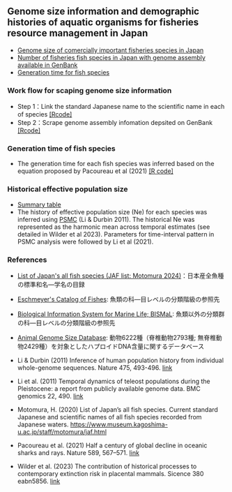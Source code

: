 ## Genome size information and demographic histories of aquatic organisms for fisheries resource management in Japan


* [Genome size of comercially important fisheries species in Japan](aquatic_organism_genome_size.csv)
* [Number of fisheries fish species in Japan with genome assembly available in GenBank](https://github.com/akihirao/FishGenBase/blob/main/chronology/Num_sp_genome_deposited.png)
* [Generation time for fish species](species_generation_time_age.csv)


### Work flow for scaping genome size information

* Step 1：Link the standard Japanese name to the scientific name in each of species [[Rcode]](Link_Jap2Latin_Fish.md)
* Step 2：Scrape genome assembly infomation depsited on GenBank [[Rcode]](Scraping_FishGenome.md)


### Generation time of fish species
* The generation time for each fish species was inferred based on the equation proposed by Pacoureau et al (2021) [[R code]](fish_species_generation_time.md)


### Historical effective population size
* [Summary table](harmonic_mean_Ne_PSMC.csv)
* The history of effective population size (Ne) for each species was inferred using [PSMC](https://github.com/lh3/psmc) (Li & Durbin 2011). The historical Ne was represented as the harmonic mean across temporal estimates (see detailed in Wilder et al 2023). Parameters for time-interval pattern in PSMC analysis were followed by Li et al (2021).


### References
* [List of Japan's all fish species (JAF list: Motomura 2024)](https://www.museum.kagoshima-u.ac.jp/staff/motomura/jaf.html)：日本産全魚種の標準和名—学名の目録
* [Eschmeyer's Catalog of Fishes](https://www.calacademy.org): 魚類の科—目レベルの分類階級の参照先
* [Biological Information System for Marine Life; BISMaL](https://www.godac.jamstec.go.jp/bismal): 魚類以外の分類群の科—目レベルの分類階級の参照先
* [Animal Genome Size Database](http://www.genomesize.com/index.php): 動物6222種（脊椎動物2793種; 無脊椎動物2429種）を対象としたハプロイドDNA含量に関するデータベース

* Li & Durbin (2011) Inference of human population history from individual whole-genome sequences. Nature 475, 493-496. [link](https://www.nature.com/articles/nature10231) 
* Li et al. (2011) Temporal dynamics of teleost populations during the Pleistocene: a report from publicly available genome data. BMC genomics 22, 490. [link](https://doi.org/10.1186/s12864-021-07816-7) 
* Motomura, H. (2020) List of Japan’s all fish species. Current standard Japanese and scientific names of all fish species recorded from Japanese waters. https://www.museum.kagoshima-u.ac.jp/staff/motomura/jaf.html
* Pacoureau et al. (2021) Half a century of global decline in oceanic sharks and rays. Nature 589, 567–571. [link](https://www.nature.com/articles/s41586-020-03173-9)
* Wilder et al. (2023) The contribution of historical processes to contemporary extinction risk in placental mammals. Sicence 380 eabn5856. [link](https://www.science.org/doi/10.1126/science.abn5856)
